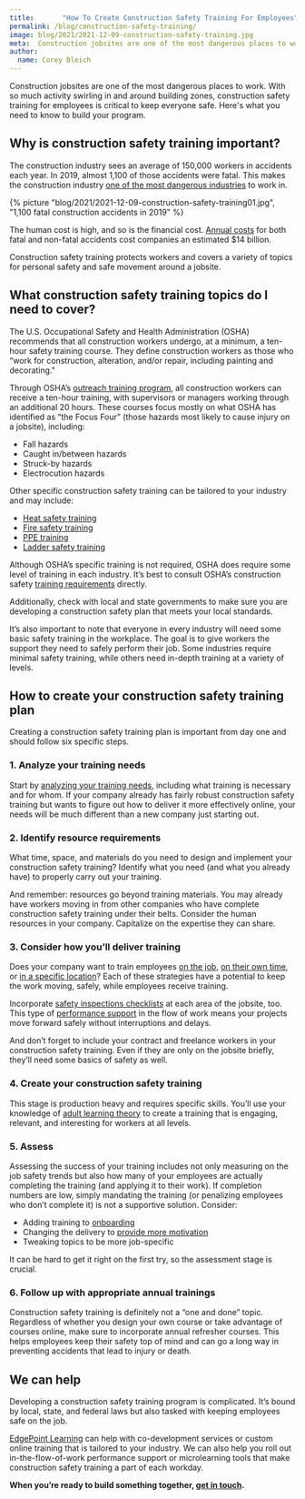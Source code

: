 ```yaml
---
title:       "How To Create Construction Safety Training For Employees"
permalink: /blog/construction-safety-training/
image: blog/2021/2021-12-09-construction-safety-training.jpg
meta:  Construction jobsites are one of the most dangerous places to work. Here's what you need to know to build your construction safety training program.
author: 
  name: Corey Bleich
---
```


Construction jobsites are one of the most dangerous places to work. With so much activity swirling in and around building zones, construction safety training for employees is critical to keep everyone safe. Here's what you need to know to build your program.


## Why is construction safety training important?

The construction industry sees an average of 150,000 workers in accidents each year. In 2019, almost 1,100 of those accidents were fatal. This makes the construction industry [one of the most dangerous industries](https://www.safetyandhealthmagazine.com/articles/21559-falls-to-lower-level-top-list-of-costliest-construction-injuries-2021-liberty-mutual-index) to work in.


{% picture "blog/2021/2021-12-09-construction-safety-training01.jpg", "1,100 fatal construction accidents in 2019" %}

The human cost is high, and so is the financial cost. [Annual costs](https://midwestepi.files.wordpress.com/2017/05/mepi-construction-fatalities-nationwide-final.pdf) for both fatal and non-fatal accidents cost companies an estimated $14 billion.

Construction safety training protects workers and covers a variety of topics for personal safety and safe movement around a jobsite.

## What construction safety training topics do I need to cover?

The U.S. Occupational Safety and Health Administration (OSHA) recommends that all construction workers undergo, at a minimum, a ten-hour safety training course. They define construction workers as those who “work for construction, alteration, and/or repair, including painting and decorating."

Through OSHA’s [outreach training program](https://www.osha.gov/training/outreach/construction), all construction workers can receive a ten-hour training, with supervisors or managers working through an additional 20 hours. These courses focus mostly on what OSHA has identified as “the Focus Four” (those hazards most likely to cause injury on a jobsite), including:

* Fall hazards
* Caught in/between hazards
* Struck-by hazards
* Electrocution hazards

Other specific construction safety training can be tailored to your industry and may include:

* [Heat safety training](/blog/heat-safety-training/)
* [Fire safety training](/blog/fire-safety-training/)
* [PPE training](/blog/ppe-training/)
* [Ladder safety training](/blog/ladder-safety-training/)

Although OSHA’s specific training is not required, OSHA does require some level of training in each industry. It’s best to consult OSHA’s construction safety [training requirements](https://www.osha.gov/sites/default/files/publications/osha2254.pdf) directly.

Additionally, check with local and state governments to make sure you are developing a construction safety plan that meets your local standards.

It’s also important to note that everyone in every industry will need some basic safety training in the workplace. The goal is to give workers the support they need to safely perform their job. Some industries require minimal safety training, while others need in-depth training at a variety of levels.

## How to create your construction safety training plan

Creating a construction safety training plan is important from day one and should follow six specific steps.

### 1. Analyze your training needs

Start by [analyzing your training needs](/blog/training-needs-analysis/), including what training is necessary and for whom. If your company already has fairly robust construction safety training but wants to figure out how to deliver it more effectively online, your needs will be much different than a new company just starting out.

### 2. Identify resource requirements

What time, space, and materials do you need to design and implement your construction safety training? Identify what you need (and what you already have) to properly carry out your training.

And remember: resources go beyond training materials. You may already have workers moving in from other companies who have complete construction safety training under their belts. Consider the human resources in your company. Capitalize on the expertise they can share.

### 3. Consider how you’ll deliver training

Does your company want to train employees [on the job](/blog/on-the-job-training-advantages/), [on their own time](/microlearning/), or [in a specific location](/blog/geofencing/)? Each of these strategies have a potential to keep the work moving, safely, while employees receive training.

Incorporate [safety inspections checklists](https://www.edgepointlearning.com/blog/safety-inspection-checklist/) at each area of the jobsite, too. This type of [performance support](/performance-support/) in the flow of work means your projects move forward safely without interruptions and delays.

And don’t forget to include your contract and freelance workers in your construction safety training. Even if they are only on the jobsite briefly, they’ll need some basics of safety as well.

### 4. Create your construction safety training

This stage is production heavy and requires specific skills. You’ll use your knowledge of [adult learning theory](/blog/adult-learning-theory/) to create a training that is engaging, relevant, and interesting for workers at all levels.

### 5. Assess

Assessing the success of your training includes not only measuring on the job safety trends but also how many of your employees are actually completing the training (and applying it to their work). If completion numbers are low, simply mandating the training (or penalizing employees who don’t complete it) is not a supportive solution.
Consider:

* Adding training to [onboarding](/blog/better-new-hire-onboarding/)
* Changing the delivery to [provide more motivation](/blog/get-employees-excited-about-training/)
* Tweaking topics to be more job-specific

It can be hard to get it right on the first try, so the assessment stage is crucial.

### 6. Follow up with appropriate annual trainings

Construction safety training is definitely not a “one and done” topic. Regardless of whether you design your own course or take advantage of courses online, make sure to incorporate annual refresher courses. This helps employees keep their safety top of mind and can go a long way in preventing accidents that lead to injury or death.

## We can help

Developing a construction safety training program is complicated. It’s bound by local, state, and federal laws but also tasked with keeping employees safe on the job.

[EdgePoint Learning](https://www.edgepointlearning.com/) can help with co-development services or custom online training that is tailored to your industry. We can also help you roll out in-the-flow-of-work performance support or microlearning tools that make construction safety training a part of each workday.

**When you’re ready to build something together, [get in touch](/form/demo/).**

